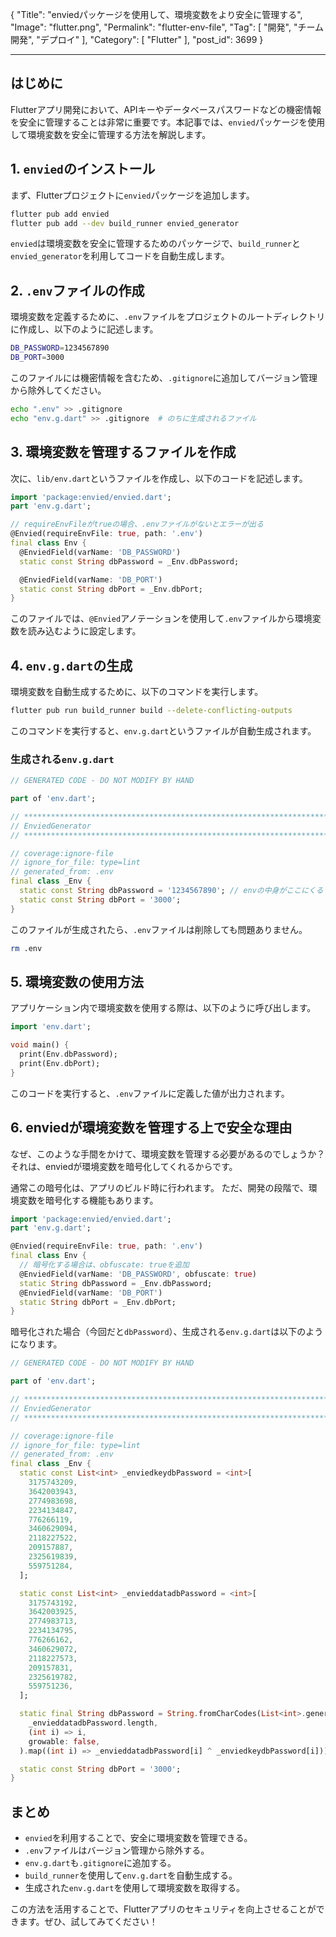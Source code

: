 {
    "Title": "enviedパッケージを使用して、環境変数をより安全に管理する",
    "Image": "flutter.png",
    "Permalink": "flutter-env-file",
    "Tag": [
        "開発",
        "チーム開発",
        "デプロイ"
    ],
    "Category": [
        "Flutter"
    ],
    "post_id": 3699
}

---

## はじめに
Flutterアプリ開発において、APIキーやデータベースパスワードなどの機密情報を安全に管理することは非常に重要です。本記事では、`envied`パッケージを使用して環境変数を安全に管理する方法を解説します。

## 1. `envied`のインストール
まず、Flutterプロジェクトに`envied`パッケージを追加します。

```bash
flutter pub add envied
flutter pub add --dev build_runner envied_generator
```

`envied`は環境変数を安全に管理するためのパッケージで、`build_runner`と`envied_generator`を利用してコードを自動生成します。

## 2. `.env`ファイルの作成
環境変数を定義するために、`.env`ファイルをプロジェクトのルートディレクトリに作成し、以下のように記述します。

```bash
DB_PASSWORD=1234567890
DB_PORT=3000
```

このファイルには機密情報を含むため、`.gitignore`に追加してバージョン管理から除外してください。

```bash
echo ".env" >> .gitignore
echo "env.g.dart" >> .gitignore  # のちに生成されるファイル
```

## 3. 環境変数を管理するファイルを作成
次に、`lib/env.dart`というファイルを作成し、以下のコードを記述します。

```dart
import 'package:envied/envied.dart';
part 'env.g.dart';

// requireEnvFileがtrueの場合、.envファイルがないとエラーが出る
@Envied(requireEnvFile: true, path: '.env')
final class Env {
  @EnviedField(varName: 'DB_PASSWORD')
  static const String dbPassword = _Env.dbPassword;

  @EnviedField(varName: 'DB_PORT')
  static const String dbPort = _Env.dbPort;
}
```

このファイルでは、`@Envied`アノテーションを使用して`.env`ファイルから環境変数を読み込むように設定します。

## 4. `env.g.dart`の生成
環境変数を自動生成するために、以下のコマンドを実行します。

```bash
flutter pub run build_runner build --delete-conflicting-outputs
```

このコマンドを実行すると、`env.g.dart`というファイルが自動生成されます。

### 生成される`env.g.dart`
```dart
// GENERATED CODE - DO NOT MODIFY BY HAND

part of 'env.dart';

// **************************************************************************
// EnviedGenerator
// **************************************************************************

// coverage:ignore-file
// ignore_for_file: type=lint
// generated_from: .env
final class _Env {
  static const String dbPassword = '1234567890'; // envの中身がここにくる
  static const String dbPort = '3000';
}
```

このファイルが生成されたら、`.env`ファイルは削除しても問題ありません。

```bash
rm .env
```

## 5. 環境変数の使用方法
アプリケーション内で環境変数を使用する際は、以下のように呼び出します。

```dart
import 'env.dart';

void main() {
  print(Env.dbPassword);
  print(Env.dbPort);
}
```

このコードを実行すると、`.env`ファイルに定義した値が出力されます。

## 6. enviedが環境変数を管理する上で安全な理由

なぜ、このような手間をかけて、環境変数を管理する必要があるのでしょうか？
それは、enviedが環境変数を暗号化してくれるからです。

通常この暗号化は、アプリのビルド時に行われます。
ただ、開発の段階で、環境変数を暗号化する機能もあります。



```dart
import 'package:envied/envied.dart';
part 'env.g.dart';

@Envied(requireEnvFile: true, path: '.env')
final class Env {
  // 暗号化する場合は、obfuscate: trueを追加
  @EnviedField(varName: 'DB_PASSWORD', obfuscate: true)
  static String dbPassword = _Env.dbPassword;
  @EnviedField(varName: 'DB_PORT')
  static String dbPort = _Env.dbPort;
}

```

暗号化された場合（今回だと`dbPassword`）、生成される`env.g.dart`は以下のようになります。
```dart
// GENERATED CODE - DO NOT MODIFY BY HAND

part of 'env.dart';

// **************************************************************************
// EnviedGenerator
// **************************************************************************

// coverage:ignore-file
// ignore_for_file: type=lint
// generated_from: .env
final class _Env {
  static const List<int> _enviedkeydbPassword = <int>[
    3175743209,
    3642003943,
    2774983698,
    2234134847,
    776266119,
    3460629094,
    2118227522,
    209157887,
    2325619839,
    559751284,
  ];

  static const List<int> _envieddatadbPassword = <int>[
    3175743192,
    3642003925,
    2774983713,
    2234134795,
    776266162,
    3460629072,
    2118227573,
    209157831,
    2325619782,
    559751236,
  ];

  static final String dbPassword = String.fromCharCodes(List<int>.generate(
    _envieddatadbPassword.length,
    (int i) => i,
    growable: false,
  ).map((int i) => _envieddatadbPassword[i] ^ _enviedkeydbPassword[i]));

  static const String dbPort = '3000';
}

```



## まとめ
- `envied`を利用することで、安全に環境変数を管理できる。
- `.env`ファイルはバージョン管理から除外する。
- `env.g.dart`も`.gitignore`に追加する。
- `build_runner`を使用して`env.g.dart`を自動生成する。
- 生成された`env.g.dart`を使用して環境変数を取得する。

この方法を活用することで、Flutterアプリのセキュリティを向上させることができます。ぜひ、試してみてください！

